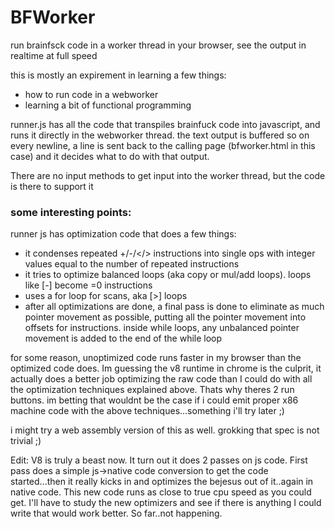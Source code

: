 # BFWorker
run brainfsck code in a worker thread in your browser, see the output in realtime at full speed

this is mostly an expirement in learning a few things:
<ul>
<li>how to run code in a webworker</li>
<li>learning a bit of functional programming</li>
</ul>

runner.js has all the code that transpiles brainfuck code into javascript, and runs it directly in the webworker thread.
the text output is buffered so on every newline, a line is sent back to the calling page (bfworker.html in this case)
and it decides what to do with that output. 

There are no input methods to get input into the worker thread, but the code is there to support it

<h3>some interesting points:</h3>

runner js has optimization code that does a few things:<br>
<ul>
<li>it condenses repeated +/-/&lt;/&gt; instructions into single ops with integer values equal to the number of repeated instructions</li>
<li>it tries to optimize balanced loops (aka copy or mul/add loops). loops like [-] become =0 instructions</li>
<li>uses a for loop for scans, aka [>] loops</li>
<li>after all optimizations are done, a final pass is done to eliminate as much pointer movement as possible, putting
all the pointer movement into offsets for instructions. inside while loops, any unbalanced pointer movement is added
to the end of the while loop</li>
</ul>

<p>for some reason, unoptimized code runs faster in my browser than the optimized code does. Im guessing the v8
runtime in chrome is the culprit, it actually does a better job optimizing the raw code than I could do with all the optimization
techniques explained above. Thats why theres 2 run buttons. im betting that wouldnt be the case if i could emit proper
x86 machine code with the above techniques...something i'll try later ;)</p>

<p>i might try a web assembly version of this as well. grokking that spec is not trivial ;)</p>

<p>Edit: V8 is truly a beast now. It turn out it does 2 passes on js code. First pass does a simple js->native code conversion to get the code started...then it really kicks in and optimizes the bejesus out of it..again in native code. This new code runs as close to true cpu speed as you could get. I'll have to study the new optimizers and see if there is anything I could write that would work better. So far..not happening.<p>
